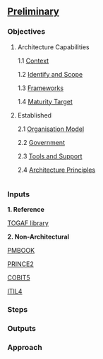 

## [Preliminary](index.html)

### Objectives

1. Architecture Capabilities

    1.1 [Context](context.html)
    
    1.2 [Identify and Scope](scope.html)
    
    1.3 [Frameworks](frame.html)
    
    1.4 [Maturity Target](target.html)
    
2. Established

    2.1 [Organisation Model](model.html)
    
    2.2 [Government](gover.html)
    
    2.3 [Tools and Support](tools.html)
    
    2.4 [Architecture Principles](principal.html)
    
    
``` markdown

```

### Inputs

**1. Reference**
    
   [TOGAF library](https://pubs.opengroup.org/architecture/togaf9-doc/arch/)
   
**2. Non-Architectural**
    
   [PMBOOK](https://latunys.github.io/pm/pmbook.html)
   
   [PRINCE2](https://latunys.github.io/pm/prince.html)
   
   [COBIT5](https://latunys.github.io/?/cobit.html)
   
   [ITIL4](https://latunys.github.io/?/pmbook.html)

### Steps

### Outputs

### Approach

